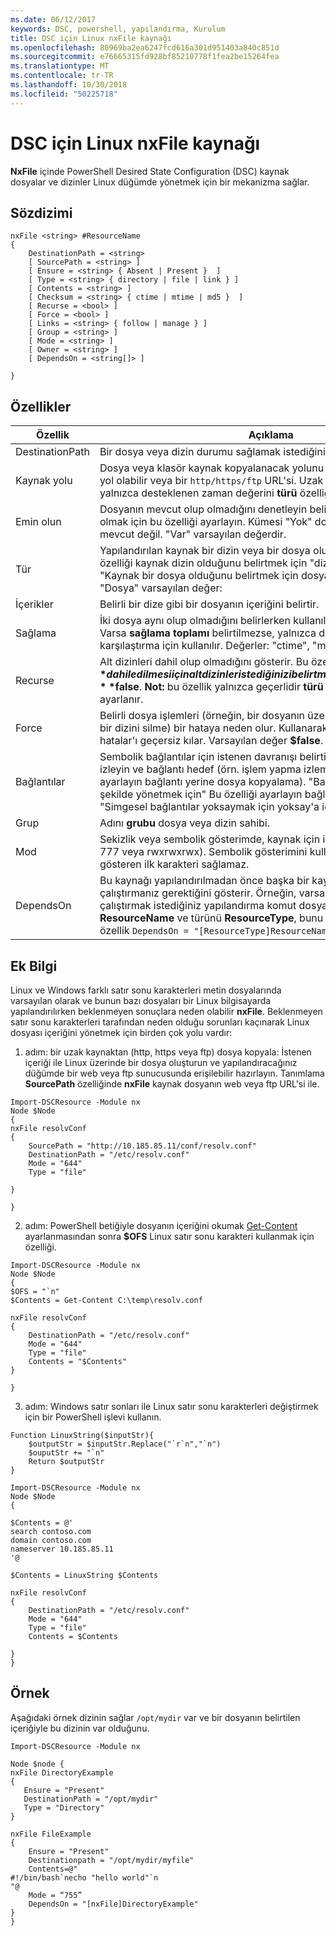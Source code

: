 ```yaml
---
ms.date: 06/12/2017
keywords: DSC, powershell, yapılandırma, Kurulum
title: DSC için Linux nxFile kaynağı
ms.openlocfilehash: 80969ba2ea6247fcd616a301d951403a840c851d
ms.sourcegitcommit: e76665315fd928bf85210778f1fea2be15264fea
ms.translationtype: MT
ms.contentlocale: tr-TR
ms.lasthandoff: 10/30/2018
ms.locfileid: "50225718"
---
```

# <a name="dsc-for-linux-nxfile-resource"></a>DSC için Linux nxFile kaynağı

**NxFile** içinde PowerShell Desired State Configuration (DSC) kaynak dosyalar ve dizinler Linux düğümde yönetmek için bir mekanizma sağlar.

## <a name="syntax"></a>Sözdizimi

```
nxFile <string> #ResourceName
{
    DestinationPath = <string>
    [ SourcePath = <string> ]
    [ Ensure = <string> { Absent | Present }  ]
    [ Type = <string> { directory | file | link } ]
    [ Contents = <string> ]
    [ Checksum = <string> { ctime | mtime | md5 }  ]
    [ Recurse = <bool> ]
    [ Force = <bool> ]
    [ Links = <string> { follow | manage } ]
    [ Group = <string> ]
    [ Mode = <string> ]
    [ Owner = <string> ]
    [ DependsOn = <string[]> ]

}
```

## <a name="properties"></a>Özellikler

|  Özellik |  Açıklama |
|---|---|
| DestinationPath| Bir dosya veya dizin durumu sağlamak istediğiniz konumu belirtir.|
| Kaynak yolu| Dosya veya klasör kaynak kopyalanacak yolunu belirtir. Bu yol, yerel bir yol olabilir veya bir `http/https/ftp` URL'si. Uzak `http/https/ftp` URL'leri, yalnızca desteklenen zaman değerini **türü** özelliği dosyasıdır.|
| Emin olun| Dosyanın mevcut olup olmadığını denetleyin belirler. "Var" dosyası var. olmak için bu özelliği ayarlayın. Kümesi "Yok" dosya sağlamak için mevcut değil. "Var" varsayılan değerdir.|
| Tür| Yapılandırılan kaynak bir dizin veya bir dosya olup olmadığını belirtir. Bu özelliği kaynak dizin olduğunu belirtmek için "dizin" olarak ayarlayın. "Kaynak bir dosya olduğunu belirtmek için dosya için" olarak ayarlayın. "Dosya" varsayılan değer:|
| İçerikler| Belirli bir dize gibi bir dosyanın içeriğini belirtir.|
| Sağlama| İki dosya aynı olup olmadığını belirlerken kullanılacak türünü tanımlar. Varsa **sağlama toplamı** belirtilmezse, yalnızca dosya veya dizin adı, karşılaştırma için kullanılır. Değerler: "ctime", "mtime" veya "md5".|
| Recurse| Alt dizinleri dahil olup olmadığını gösterir. Bu özellik kümesine **$true** dahil edilmesi için alt dizinler istediğinizi belirtmek için. Varsayılan değer **$false**. **Not:** bu özellik yalnızca geçerlidir **türü** özelliği dizinine ayarlanır.|
| Force| Belirli dosya işlemleri (örneğin, bir dosyanın üzerine veya boş olmayan bir dizini silme) bir hataya neden olur. Kullanarak **zorla** özelliği, bu tür hatalar'ı geçersiz kılar. Varsayılan değer **$false**.|
| Bağlantılar| Sembolik bağlantılar için istenen davranışı belirtir. "Sembolik bağlantıları izleyin ve bağlantı hedef (örn. işlem yapma izlemek için" Bu özelliği ayarlayın bağlantı yerine dosya kopyalama). "Bağlantıya (ör. davranacak şekilde yönetmek için" Bu özelliği ayarlayın bağlantıya Kopyala). "Simgesel bağlantılar yoksaymak için yoksay'a için" Bu özelliği ayarlayın.|
| Grup| Adını **grubu** dosya veya dizin sahibi.|
| Mod| Sekizlik veya sembolik gösterimde, kaynak için izinleri belirtir. (örneğin, 777 veya rwxrwxrwx). Sembolik gösterimini kullanarak, dizin veya dosya gösteren ilk karakteri sağlamaz.|
| DependsOn | Bu kaynağı yapılandırılmadan önce başka bir kaynak yapılandırmasını çalıştırmanız gerektiğini gösterir. Örneğin, varsa **kimliği** kaynağın çalıştırmak istediğiniz yapılandırma komut dosyası bloğu ilk. **ResourceName** ve türünü **ResourceType**, bunu kullanarak söz dizimi özellik `DependsOn = "[ResourceType]ResourceName"`.|

## <a name="additional-information"></a>Ek Bilgi


Linux ve Windows farklı satır sonu karakterleri metin dosyalarında varsayılan olarak ve bunun bazı dosyaları bir Linux bilgisayarda yapılandırılırken beklenmeyen sonuçlara neden olabilir __nxFile__. Beklenmeyen satır sonu karakterleri tarafından neden olduğu sorunları kaçınarak Linux dosyası içeriğini yönetmek için birden çok yolu vardır:

1. adım: bir uzak kaynaktan (http, https veya ftp) dosya kopyala: İstenen içeriği ile Linux üzerinde bir dosya oluşturun ve yapılandıracağınız düğümde bir web veya ftp sunucusunda erişilebilir hazırlayın. Tanımlama __SourcePath__ özelliğinde __nxFile__ kaynak dosyanın web veya ftp URL'si ile.

```
Import-DSCResource -Module nx
Node $Node
{
nxFile resolvConf
{
    SourcePath = "http://10.185.85.11/conf/resolv.conf"
    DestinationPath = "/etc/resolv.conf"
    Mode = "644"
    Type = "file"

}

}
```


2. adım: PowerShell betiğiyle dosyanın içeriğini okumak [Get-Content](https://technet.microsoft.com/library/hh849787.aspx) ayarlanmasından sonra __$OFS__ Linux satır sonu karakteri kullanmak için özelliği.


```
Import-DSCResource -Module nx
Node $Node
{
$OFS = "`n"
$Contents = Get-Content C:\temp\resolv.conf

nxFile resolvConf
{
    DestinationPath = "/etc/resolv.conf"
    Mode = "644"
    Type = "file"
    Contents = "$Contents"
}

}
```


3. adım: Windows satır sonları ile Linux satır sonu karakterleri değiştirmek için bir PowerShell işlevi kullanın.

```
Function LinuxString($inputStr){
    $outputStr = $inputStr.Replace("`r`n","`n")
    $ouputStr += "`n"
    Return $outputStr
}

Import-DSCResource -Module nx
Node $Node
{

$Contents = @'
search contoso.com
domain contoso.com
nameserver 10.185.85.11
'@

$Contents = LinuxString $Contents

nxFile resolvConf
{
    DestinationPath = "/etc/resolv.conf"
    Mode = "644"
    Type = "file"
    Contents = $Contents

}
}
```

## <a name="example"></a>Örnek

Aşağıdaki örnek dizinin sağlar `/opt/mydir` var ve bir dosyanın belirtilen içeriğiyle bu dizinin var olduğunu.

```
Import-DSCResource -Module nx

Node $node {
nxFile DirectoryExample
{
   Ensure = "Present"
   DestinationPath = "/opt/mydir"
   Type = "Directory"
}

nxFile FileExample
{
    Ensure = "Present"
    Destinationpath = "/opt/mydir/myfile"
    Contents=@"
#!/bin/bash`necho "hello world"`n
"@
    Mode = “755”
    DependsOn = "[nxFile]DirectoryExample"
}
}
```